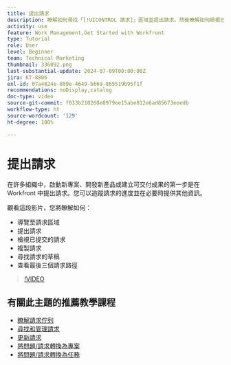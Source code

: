```yaml
---
title: 提出請求
description: 瞭解如何尋找「[!UICONTROL 請求]」區域並提出請求。然後瞭解如何檢視已提交的請求和請求草稿。
activity: use
feature: Work Management,Get Started with Workfront
type: Tutorial
role: User
level: Beginner
team: Technical Marketing
thumbnail: 336092.png
last-substantial-update: 2024-07-09T00:00:00Z
jira: KT-8806
exl-id: 07a4824e-809e-4649-b669-865519b95f1f
recommendations: noDisplay,catalog
doc-type: video
source-git-commit: f033b210268e8979ee15abe812e6ad85673eeedb
workflow-type: ht
source-wordcount: '129'
ht-degree: 100%

---
```


# 提出請求

在許多組織中，啟動新專案、開發新產品或建立可交付成果的第一步是在 Workfront 中提出請求。您可以追蹤請求的進度並在必要時提供其他資訊。

觀看這段影片，您將瞭解如何：

* 導覽至請求區域
* 提出請求
* 檢視已提交的請求
* 複製請求
* 尋找請求的草稿
* 查看最後三個請求路徑

>[!VIDEO](https://video.tv.adobe.com/v/336092/?quality=12&learn=on)

## 有關此主題的推薦教學課程

* [瞭解請求佇列](/help/manage-work/request-queues/understand-request-queues.md)
* [尋找和管理請求](/help/manage-work/issues-requests/find-requests.md)
* [更新請求](/help/manage-work/issues-requests/update-a-request.md)
* [將問題/請求轉換為專案](/help/manage-work/issues-requests/create-a-project-from-a-request.md)
* [將問題/請求轉換為任務](/help/manage-work/issues-requests/convert-issues-to-other-work-items.md)
